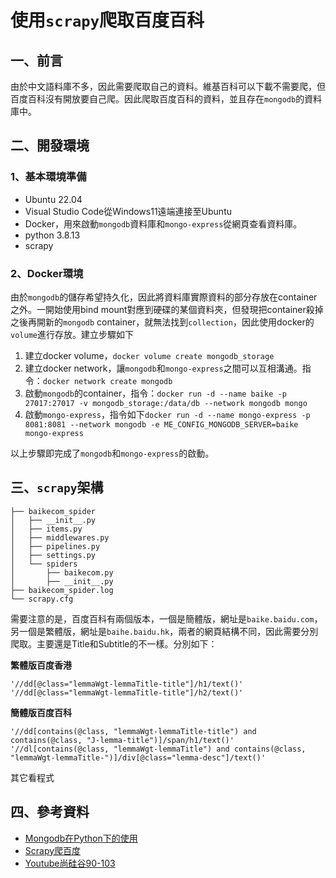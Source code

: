 # 使用`scrapy`爬取百度百科
## 一、前言
由於中文語料庫不多，因此需要爬取自己的資料。維基百科可以下載不需要爬，但百度百科沒有開放要自己爬。因此爬取百度百科的資料，並且存在`mongodb`的資料庫中。

## 二、開發環境
### 1、基本環境準備
* Ubuntu 22.04
* Visual Studio Code從Windows11遠端連接至Ubuntu
* Docker，用來啟動`mongodb`資料庫和`mongo-express`從網頁查看資料庫。
* python 3.8.13
* scrapy

### 2、Docker環境
由於`mongodb`的儲存希望持久化，因此將資料庫實際資料的部分存放在container之外。一開始使用bind mount對應到硬碟的某個資料夾，但發現把container殺掉之後再開新的`mongodb` container，就無法找到`collection`，因此使用docker的`volume`進行存放。建立步驟如下

1. 建立docker volume，`docker volume create mongodb_storage`
2. 建立docker network，讓`mongodb`和`mongo-express`之間可以互相溝通。指令：`docker network create mongodb`
3. 啟動`mongodb`的container，指令：`docker run -d --name baike -p 27017:27017 -v mongodb_storage:/data/db --network mongodb mongo`
4. 啟動`mongo-express`，指令如下`docker run -d --name mongo-express -p 8081:8081 --network mongodb -e ME_CONFIG_MONGODB_SERVER=baike mongo-express`

以上步驟即完成了`mongodb`和`mongo-express`的啟動。

## 三、`scrapy`架構
```
├── baikecom_spider
│   ├── __init__.py
│   ├── items.py
│   ├── middlewares.py
│   ├── pipelines.py
│   ├── settings.py
│   └── spiders
│       ├── baikecom.py
│       ├── __init__.py
├── baikecom_spider.log
└── scrapy.cfg
```
需要注意的是，百度百科有兩個版本，一個是簡體版，網址是`baike.baidu.com`，另一個是繁體版，網址是`baihe.baidu.hk`，兩者的網頁結構不同，因此需要分別爬取。主要還是Title和Subtitle的不一樣。分別如下：

**繁體版百度香港**
```xpath=
'//dd[@class="lemmaWgt-lemmaTitle-title"]/h1/text()'
'//dd[@class="lemmaWgt-lemmaTitle-title"]/h2/text()'
```
**簡體版百度百科**
```xpath=
'//dd[contains(@class, "lemmaWgt-lemmaTitle-title") and contains(@class, "J-lemma-title")]/span/h1/text()'
'//dl[contains(@class, "lemmaWgt-lemmaTitle") and contains(@class, "lemmaWgt-lemmaTitle-")]/div[@class="lemma-desc"]/text()'
```
其它看程式

## 四、參考資料
* [Mongodb在Python下的使用](https://www.1ju.org/mongodb/mongodb-python)
* [Scrapy爬百度](https://github.com/vinsssss/EnhanceBaike)
* [Youtube尚硅谷90-103](https://www.youtube.com/watch?v=wRllz8DWXUI)

